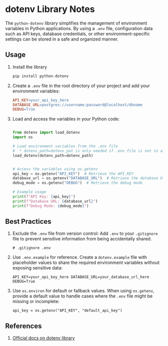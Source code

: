 # dotenv Library Notes


The `python-dotenv` library simplifies the management of environment variables in Python applications. By using a `.env` file,  configuration data such as API keys, database credentials, or other environment-specific settings can be stored in a safe and organized manner. 

## Usage

1. Install the library
   ```powershell
   pip install python-dotenv

	```

2. Create a `.env` file in the root directory of your project and add your environment variables:
   
	```makefile
   API_KEY=your_api_key_here
   DATABASE_URL=postgres://username:password@localhost/dbname 
   DEBUG=True
	```

3. Load and access the variables in your Python code:

	```python
   
	from dotenv import load_dotenv
	import os
	
	# Load environment variables from the .env file
	#  * dotenv_path=dotenv_pat is only needed if .env file is not in a root directory
	load_dotenv(dotenv_path=dotenv_path)
	
	
	# Access the variables using os.getenv
	api_key = os.getenv("API_KEY")  # Retrieve the API_KEY
	database_url = os.getenv("DATABASE_URL")  # Retrieve the database URL
	debug_mode = os.getenv("DEBUG")  # Retrieve the debug mode
	
	# Example usage
	print(f"API Key: {api_key}")
	print(f"Database URL: {database_url}")
	print(f"Debug Mode: {debug_mode}")

	```

## Best Practices

1. Exclude the `.env` file from version control: Add `.env` to your `.gitignore` file to prevent sensitive information from being accidentally shared.
    
    `# .gitignore .env`
    
2. Use `.env.example` for reference. Create a `dotenv.example` file with placeholder values to share the required environment variables without exposing sensitive data:
   
    `API_KEY=your_api_key_here DATABASE_URL=your_database_url_here DEBUG=True`
    
3. Use `os.environ` for default or fallback values. When using `os.getenv`, provide a default value to handle cases where the `.env` file might be missing or incomplete:
    
    `api_key = os.getenv("API_KEY", "default_api_key")`

## References
1. [Official docs on dotenv library](https://pypi.org/project/python-dotenv/)